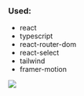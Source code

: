 <h3>Used:</h3>
 
- react
- typescript
- react-router-dom
- react-select
- tailwind
- framer-motion

<img src="./public/Zight Recording 2024-08-10 at 10.11.16 AM.gif"/>

